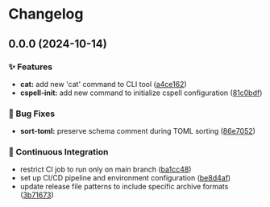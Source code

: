 # Changelog

## 0.0.0 (2024-10-14)

### ✨ Features

- **cat:** add new 'cat' command to CLI tool ([a4ce162](https://github.com/liblaf/python-cli/commit/a4ce1627a2a12990f09094c06016dd617cd96385))
- **cspell-init:** add new command to initialize cspell configuration ([81c0bdf](https://github.com/liblaf/python-cli/commit/81c0bdfabf481b5a75b15bac11186a01fe4ead12))

### 🐛 Bug Fixes

- **sort-toml:** preserve schema comment during TOML sorting ([86e7052](https://github.com/liblaf/python-cli/commit/86e70527c48ed235271c2772c5fd33a3dc6986e9))

### 🔧 Continuous Integration

- restrict CI job to run only on main branch ([ba1cc48](https://github.com/liblaf/python-cli/commit/ba1cc48104626f978d83b4c3a5b1e00cac3a3363))
- set up CI/CD pipeline and environment configuration ([be8d4af](https://github.com/liblaf/python-cli/commit/be8d4afc6209e7ab1b3be5a2f0a3ebdaf88dd4e9))
- update release file patterns to include specific archive formats ([3b71673](https://github.com/liblaf/python-cli/commit/3b71673fcd11652acba0cd19cc2984ffba8665c8))
